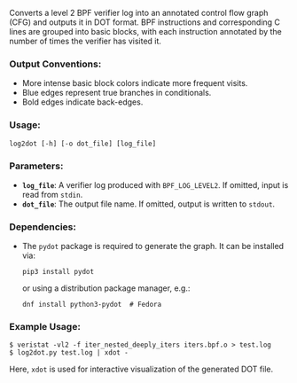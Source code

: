 Converts a level 2 BPF verifier log into an annotated control flow
graph (CFG) and outputs it in DOT format. BPF instructions and
corresponding C lines are grouped into basic blocks, with each
instruction annotated by the number of times the verifier has visited
it.

### Output Conventions:
- More intense basic block colors indicate more frequent visits.
- Blue edges represent true branches in conditionals.
- Bold edges indicate back-edges.

### Usage:
```
log2dot [-h] [-o dot_file] [log_file]
```

### Parameters:
- **`log_file`**: A verifier log produced with `BPF_LOG_LEVEL2`.
  If omitted, input is read from `stdin`.
- **`dot_file`**: The output file name.
  If omitted, output is written to `stdout`.

### Dependencies:
- The `pydot` package is required to generate the graph. It can be installed via:
  ```
  pip3 install pydot
  ```
  or using a distribution package manager, e.g.:
  ```
  dnf install python3-pydot  # Fedora
  ```

### Example Usage:
```
$ veristat -vl2 -f iter_nested_deeply_iters iters.bpf.o > test.log
$ log2dot.py test.log | xdot -
```
Here, `xdot` is used for interactive visualization of the generated DOT file.
